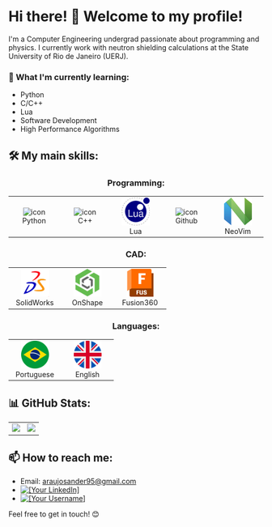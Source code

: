 # Hi there! 👋 Welcome to my profile!

I'm a Computer Engineering undergrad passionate about programming and physics. I currently work with neutron shielding calculations at the State University of Rio de Janeiro (UERJ).

### **🌱 What I'm currently learning:**

* Python
* C/C++
* Lua
* Software Development
* High Performance Algorithms

## **🛠️ My main skills:**

<div align="center">

### Programming:

</div>

<table align="center">
<!-- skill -->
  <tr>
    <td align="center" width="90">
      <img src="https://techstack-generator.vercel.app/python-icon.svg" alt="icon" width="55" height="55" />
      <br>Python
    </td>
    <td align="center" width="90">
      <img src="https://techstack-generator.vercel.app/cpp-icon.svg" alt="icon" width="55" height="55" />
      <br>C++
    </td>
    <td align="center" width="90">
      <img src="./icons/Lua-icon.svg" alt="icon" width="55" height="55" />
      <br>Lua
    </td>
    <td align="center" width="90">
      <img src="https://techstack-generator.vercel.app/github-icon.svg" alt="icon" width="55" height="55" />
      <br>Github
    </td>
    <td align="center" width="90">
      <img src="./icons/Neovim-icon.svg" alt="icon" width="55" height="55" />
      <br>NeoVim
    </td>
    <!--
    <td align="center" width="90">
      <img src="https://techstack-generator.vercel.app/mysql-icon.svg" alt="icon" width="55" height="55" />
      <br>MySQL
    </td>
    -->
  </tr>
</table>

<div align="center">

### CAD:

</div>

<table align="center">
  <tr>
    <td align="center" width="90">
      <img src="./icons/solid-works-icon.png" alt="icon" width="55" height="55" />
      <br>SolidWorks
    </td>
    <td align="center" width="90">
      <img src="./icons/onshape-icon.png" alt="icon" width="55" height="55" />
      <br>OnShape
    </td>
    <td align="center" width="90">
      <img src="./icons/Fusion360-icon.svg" alt="icon" width="55" height="55" />
      <br>Fusion360
    </td>
  </tr>
</table>

<div align="center">

### Languages:

</div>

<table align="center">
  <tr>
    <td align="center" width="90">
      <img src="./icons/brazil-.png" alt="icon" width="55" height="55" />
      <br>Portuguese
    </td>
    <td align="center" width="90">
      <img src="./icons/united-kingdom.png" alt="icon" width="55" height="55" />
      <br>English
    </td>
  </tr>
</table>
  
## **📊 GitHub Stats:**

<table align="center">
  <tr>
    <td>
      <a href="https://github.com/ogcelio">
        <img height="180em" src="https://github-readme-stats.vercel.app/api?username=ogcelio&show_icons=true&theme=radical&include_all_commits=true&count_private=true"/>
      </a>
    </td>
    <td>
      <a href="https://github.com/ogcelio">
        <img height="180em" src="https://github-readme-stats.vercel.app/api/top-langs/?username=ogcelio&layout=compact&langs_count=6&theme=radical"/>
      </a>
    </td>
  </tr>
</table>

## **📫 How to reach me:**

* Email: araujosander95@gmail.com
* [![[Your LinkedIn]](https://img.shields.io/badge/LinkedIn-[HexColor]?style=for-the-badge&logo=linkedin&logoColor=white)](https://www.linkedin.com/in/joaocelio)
* [![[Your Username]](https://img.shields.io/badge/GitHub-[HexColor]?style=for-the-badge&logo=github&logoColor=white)](https://github.com/ogcelio)

Feel free to get in touch! 😊
